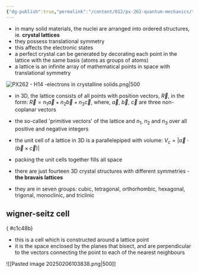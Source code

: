 ```yaml
---
{"dg-publish":true,"permalink":"/content/012/px-262-quantum-mechanics/term-2/i-electronic-configurations/px-262-i6-electrons-in-crystalline-solids/","noteIcon":"1","created":"2025-02-06T10:07:40.612+00:00","updated":"2025-02-10T16:22:26.882+00:00"}
---
```


- in many solid materials, the nuclei are arranged into ordered structures, ie. **crystal lattices**
- they possess translational symmetry
- this affects the electronic states
- a perfect crystal can be generated by decorating each point in the lattice with the same basis (atoms as groups of atoms)
- a lattice is an infinite array of mathematical points in space with translational symmetry

![PX262 - H14 -electrons in crystalline solids.png|500](/img/user/pics/PX262%20-%20H14%20-electrons%20in%20crystalline%20solids.png)

- in 3D, the lattice consists of all points with position vectors, $\vec R$, in the form: $\vec R = n_{1}\vec a + n_{2}\vec b + n_{3}\vec c$, where, $\vec a$, $\vec b$, $\vec c$ are three non-coplanar vectors
- the so-called 'primitive vectors' of the lattice and $n_{1}$, $n_2$ and $n_3$ over all positive and negative integers

- the unit cell of a lattice in 3D is a parallelepiped with volume: $V_{c} = | \vec a \cdot (\vec b \times \vec c)|$
- packing the unit cells together fills all space

- there are just fourteen 3D crystal structures with different symmetries - **the bravais lattices**
- they are in seven groups: cubic, tetragonal, orthorhombic, hexagonal, trigonal, monoclinic, and triclinic

## wigner-seitz cell
{ #c1c48b}


- this is a cell which is constructed around a lattice point
- it is the space enclosed by the planes that bisect, and are perpendicular to the vectors connecting the point to each of the nearest neighbours

![[Pasted image 20250206103838.png\|500]]